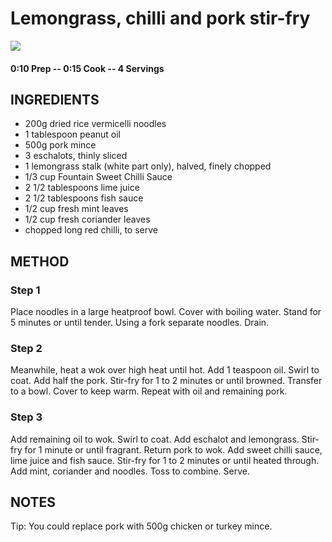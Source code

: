 # Lemongrass, chilli and pork stir-fry
![](http://img.taste.com.au/Zut9LbmB/w720-h480-cfill-q80/taste/2016/11/lemongrass-chilli-and-pork-stir-fry-92487-1.jpeg)
#### 0:10 Prep -- 0:15 Cook -- 4 Servings
## INGREDIENTS
* 200g dried rice vermicelli noodles
* 1 tablespoon peanut oil
* 500g pork mince
* 3 eschalots, thinly sliced
* 1 lemongrass stalk (white part only), halved, finely chopped
* 1/3 cup Fountain Sweet Chilli Sauce
* 2 1/2 tablespoons lime juice
* 2 1/2 tablespoons fish sauce
* 1/2 cup fresh mint leaves
* 1/2 cup fresh coriander leaves
* chopped long red chilli, to serve
## METHOD
### Step 1
Place noodles in a large heatproof bowl. Cover with boiling water. Stand for 5 minutes or until tender. Using a fork separate noodles. Drain.
### Step 2
Meanwhile, heat a wok over high heat until hot. Add 1 teaspoon oil. Swirl to coat. Add half the pork. Stir-fry for 1 to 2 minutes or until browned. Transfer to a bowl. Cover to keep warm. Repeat with oil and remaining pork.
### Step 3
Add remaining oil to wok. Swirl to coat. Add eschalot and lemongrass. Stir-fry for 1 minute or until fragrant. Return pork to wok. Add sweet chilli sauce, lime juice and fish sauce. Stir-fry for 1 to 2 minutes or until heated through. Add mint, coriander and noodles. Toss to combine. Serve.
## NOTES
Tip: You could replace pork with 500g chicken or turkey mince.
